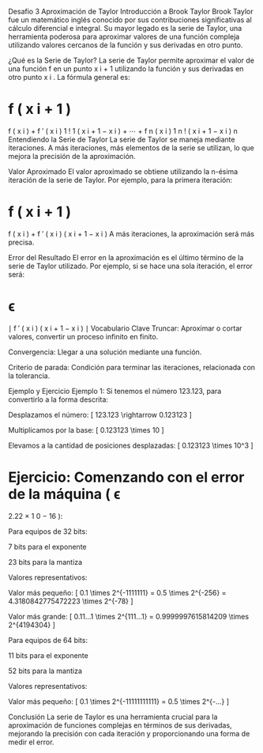 Desafio 3 Aproximación de Taylor
Introducción a Brook Taylor
Brook Taylor fue un matemático inglés conocido por sus contribuciones significativas al cálculo diferencial e integral. Su mayor legado es la serie de Taylor, una herramienta poderosa para aproximar valores de una función compleja utilizando valores cercanos de la función y sus derivadas en otro punto.

¿Qué es la Serie de Taylor?
La serie de Taylor permite aproximar el valor de una función 
f
 en un punto 
x
i
+
1
 utilizando la función y sus derivadas en otro punto 
x
i
. La fórmula general es:

f
(
x
i
+
1
)
=
f
(
x
i
)
+
f
′
(
x
i
)
1
!
1
(
x
i
+
1
−
x
i
)
+
⋯
+
f
n
(
x
i
)
1
n
!
(
x
i
+
1
−
x
i
)
n
Entendiendo la Serie de Taylor
La serie de Taylor se maneja mediante iteraciones. A más iteraciones, más elementos de la serie se utilizan, lo que mejora la precisión de la aproximación.

Valor Aproximado
El valor aproximado se obtiene utilizando la n-ésima iteración de la serie de Taylor. Por ejemplo, para la primera iteración:

f
(
x
i
+
1
)
=
f
(
x
i
)
+
f
′
(
x
i
)
(
x
i
+
1
−
x
i
)
A más iteraciones, la aproximación será más precisa.

Error del Resultado
El error en la aproximación es el último término de la serie de Taylor utilizado. Por ejemplo, si se hace una sola iteración, el error será:

ϵ
=
∣
f
′
(
x
i
)
(
x
i
+
1
−
x
i
)
∣
Vocabulario Clave
Truncar: Aproximar o cortar valores, convertir un proceso infinito en finito.

Convergencia: Llegar a una solución mediante una función.

Criterio de parada: Condición para terminar las iteraciones, relacionada con la tolerancia.

Ejemplo y Ejercicio
Ejemplo 1: Si tenemos el número 123.123, para convertirlo a la forma descrita:

Desplazamos el número: \[ 123.123 \rightarrow 0.123123 \]

Multiplicamos por la base: \[ 0.123123 \times 10 \]

Elevamos a la cantidad de posiciones desplazadas: \[ 0.123123 \times 10^3 \]

Ejercicio: Comenzando con el error de la máquina (
ϵ
=
2.22
×
1
0
−
16
):

Para equipos de 32 bits:

7 bits para el exponente

23 bits para la mantiza

Valores representativos:

Valor más pequeño: \[ 0.1 \times 2^{-1111111} = 0.5 \times 2^{-256} = 4.3180842775472223 \times 2^{-78} \]

Valor más grande: \[ 0.11...1 \times 2^{111...1} = 0.9999997615814209 \times 2^{4194304} \]

Para equipos de 64 bits:

11 bits para el exponente

52 bits para la mantiza

Valores representativos:

Valor más pequeño: \[ 0.1 \times 2^{-11111111111} = 0.5 \times 2^{-...} \]

Conclusión
La serie de Taylor es una herramienta crucial para la aproximación de funciones complejas en términos de sus derivadas, mejorando la precisión con cada iteración y proporcionando una forma de medir el error.
